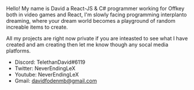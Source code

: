 Hello! 
My name is David a React-JS & C# programmer working for Offkey both in video games and React, I'm slowly facing programming interplanto dreaming,
where your dream world becomes a playground of random increable items to create.

All my projects are right now private if you are inteasted to see what I have created and am creating then let me know though any socal media platforms.

- Discord: TelethanDavid#6119
- Twitter: NeverEndingLeX
- Youtube: NeverEndingLeX
- Gmail: davidfodenmb@gmail.com


<!---
DavidFoden/DavidFoden is a ✨ special ✨ repository because its `README.md` (this file) appears on your GitHub profile.
You can click the Preview link to take a look at your changes.
--->
